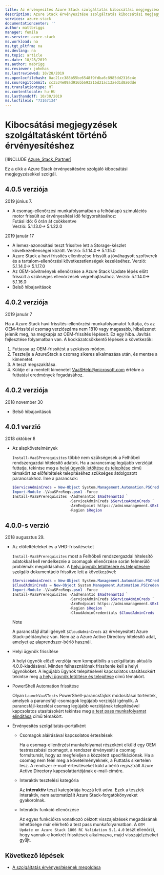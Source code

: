 ```yaml
---
title: Az érvényesítés Azure Stack szolgáltatás kibocsátási megjegyzései | Microsoft Docs
description: Azure Stack érvényesítése szolgáltatás kibocsátási megjegyzésként.
services: azure-stack
documentationcenter: ''
author: mattbriggs
manager: femila
ms.service: azure-stack
ms.workload: na
ms.tgt_pltfrm: na
ms.devlang: na
ms.topic: article
ms.date: 10/28/2019
ms.author: mabrigg
ms.reviewer: johnhas
ms.lastreviewed: 10/28/2019
ms.openlocfilehash: 0ac21cc388b55be6548f9fdba6c8985dd2316c4e
ms.sourcegitcommit: cc3534e09ad916bb693215d21ac13aed1d8a0dde
ms.translationtype: MT
ms.contentlocale: hu-HU
ms.lasthandoff: 10/30/2019
ms.locfileid: "73167134"
---
```

# <a name="release-notes-for-validation-as-a-service"></a>Kibocsátási megjegyzések szolgáltatásként történő érvényesítéshez

[!INCLUDE [Azure_Stack_Partner](./includes/azure-stack-partner-appliesto.md)]

Ez a cikk a Azure Stack érvényesítésére szolgáló kibocsátási megjegyzésekkel szolgál.

## <a name="version-405"></a>4\.0.5 verziója

2019 június 7.

- A csomag-ellenőrzési munkafolyamatban a felhőalapú szimulációs motor frissült az érvényesítési idő felgyorsításához:  
    Futási idő: 6 órán át csökkentve  
    Verzió: 5.1.13.0-> 5.1.22.0  


2019 január 17

- A lemez-azonosítási teszt frissítve lett a Storage-készlet következetlenségei között. Verzió: 5.1.14.0-> 5.1.15.0
- Azure Stack a havi frissítés ellenőrzése frissült a jóváhagyott szoftverek és a tartalom-ellenőrzési következetlenségek kezeléséhez. Verzió: 5.1.14.0-> 5.1.17.0
- Az OEM-bővítmények ellenőrzése a Azure Stack Update lépés előtt frissült a szükséges ellenőrzések végrehajtásához. Verzió: 5.1.14.0-> 5.1.16.0
- Belső hibajavítások

## <a name="version-402"></a>4\.0.2 verziója

2019 január 7

Ha a Azure Stack havi frissítés-ellenőrzési munkafolyamatot futtatja, és az OEM-frissítési csomag verziószáma nem 1810 vagy magasabb, hibaüzenet jelenik meg, ha megkapja az OEM-frissítés lépéseit. Ez egy hiba. Javítás fejlesztése folyamatban van. A kockázatcsökkentő lépések a következők:

1. Futtassa az OEM-frissítést a szokásos módon.
2. Tesztelje a AzureStack a csomag sikeres alkalmazása után, és mentse a kimenetet.
3. A teszt megszakítása.
4. Küldje el a mentett kimenetet VaaSHelp@microsoft.com értékre a futtatási eredmények fogadásához.

## <a name="version-402"></a>4\.0.2 verziója

2018 november 30

- Belső hibajavítások

## <a name="version-401"></a>4\.0.1 verzió

2018 október 8

- Az alapkövetelmények

    `Install-VaaSPrerequisites` többé nem szükségesek a Felhőbeli rendszergazdai hitelesítő adatok. Ha a parancsmag legújabb verzióját futtatja, tekintse meg a [helyi ügynök letöltése és telepítése](azure-stack-vaas-local-agent.md#download-and-install-the-local-agent) című témakört az előfeltételek telepítéséhez szükséges átdolgozott parancsokhoz. Íme a parancsok:

    ```powershell
    $ServiceAdminCreds = New-Object System.Management.Automation.PSCredential "<aadServiceAdminUser>", (ConvertTo-SecureString "<aadServiceAdminPassword>" -AsPlainText -Force)
    Import-Module .\VaaSPreReqs.psm1 -Force
    Install-VaaSPrerequisites -AadTenantId $AadTenantId `
                              -ServiceAdminCreds $ServiceAdminCreds `
                              -ArmEndpoint https://adminmanagement.$ExternalFqdn `
                              -Region $Region
    ```

## <a name="version-400"></a>4\.0.0-s verzió

2018 augusztus 29.

- Az előfeltételeket és a VHD-frissítéseket

    `Install-VaaSPrerequisites` most a Felhőbeli rendszergazdai hitelesítő adatokkal kell rendelkeznie a csomagok ellenőrzése során felmerülő problémák megoldásához. A [helyi ügynök letöltésére és telepítésére](azure-stack-vaas-local-agent.md#download-and-install-the-local-agent) szolgáló dokumentáció frissítve lett a következővel:

    ```powershell
    $ServiceAdminCreds = New-Object System.Management.Automation.PSCredential "<aadServiceAdminUser>", (ConvertTo-SecureString "<aadServiceAdminPassword>" -AsPlainText -Force)
    $CloudAdminCreds = New-Object System.Management.Automation.PSCredential "<cloudAdminDomain\username>", (ConvertTo-SecureString "<cloudAdminPassword>" -AsPlainText -Force)
    Import-Module .\VaaSPreReqs.psm1 -Force
    Install-VaaSPrerequisites -AadTenantId $AadTenantId `
                              -ServiceAdminCreds $ServiceAdminCreds `
                              -ArmEndpoint https://adminmanagement.$ExternalFqdn `
                              -Region $Region `
                              -CloudAdminCredentials $CloudAdminCreds
    ```
    > [!NOTE]
    > A parancsfájl által igényelt `$CloudAdminCreds` az érvényesített Azure Stack-példányhoz van. Nem az a Azure Active Directory hitelesítő adat, amelyet az alaprendszer-bérlő használ.

- Helyi ügynök frissítése

    A helyi ügynök előző verziója nem kompatibilis a szolgáltatás aktuális 4.0.0-kiadásával. Minden felhasználónak frissítenie kell a helyi ügynököket. A legújabb ügynök telepítésével kapcsolatos utasításokért tekintse meg [a helyi ügynök letöltése és telepítése](azure-stack-vaas-local-agent.md#download-and-install-the-local-agent) című témakört.

- PowerShell Automation frissítése

    Olyan `LaunchVaaSTests` PowerShell-parancsfájlok módosításai történtek, amelyek a parancsfájl-csomagok legújabb verzióját igénylik. A parancsfájl-kezelési csomag legújabb verziójának telepítésével kapcsolatos utasításokért tekintse meg [a test pass munkafolyamat elindítása](azure-stack-vaas-automate-with-powershell.md#launch-the-test-pass-workflow) című témakört.

- Érvényesítés szolgáltatás-portálként

  - Csomagok aláírásával kapcsolatos értesítések

    Ha a csomag-ellenőrzési munkafolyamat részeként elküld egy OEM testreszabási csomagot, a rendszer érvényesíti a csomag formátumát, hogy az megfeleljen a közzétett specifikációnak. Ha a csomag nem felel meg a követelményeknek, a Futtatás sikertelen lesz. A rendszer e-mail-értesítéseket küld a bérlő regisztrált Azure Active Directory kapcsolattartójának e-mail-címére.

  - Interaktív tesztelési kategória

    Az **interaktív** teszt kategóriája hozzá lett adva. Ezek a tesztek interaktív, nem automatizált Azure Stack-forgatókönyveket gyakorolnak.

  - Interaktív funkció ellenőrzése

    Az egyes funkciókra vonatkozó célzott visszajelzések megadásának lehetősége már elérhető a test pass munkafolyamatban. A `OEM Update on Azure Stack 1806 RC Validation 5.1.4.0` teszt ellenőrzi, hogy vannak-e konkrét frissítések alkalmazva, majd visszajelzéseket gyűjt.

## <a name="next-steps"></a>Következő lépések

- [A szolgáltatás érvényesítésének megoldása](azure-stack-vaas-troubleshoot.md)
